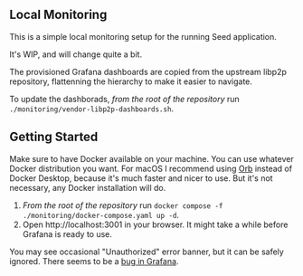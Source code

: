 ## Local Monitoring

This is a simple local monitoring setup for the running Seed application.

It's WIP, and will change quite a bit.

The provisioned Grafana dashboards are copied from the upstream libp2p repository, flattenning the hierarchy to make it easier to navigate.

To update the dashborads, *from the root of the repository* run `./monitoring/vendor-libp2p-dashboards.sh`.

## Getting Started

Make sure to have Docker available on your machine. You can use whatever Docker distribution you want. For macOS I recommend using [Orb](https://orbstack.dev) instead of Docker Desktop, because it's much faster and nicer to use. But it's not necessary, any Docker installation will do.

1. *From the root of the repository* run `docker compose -f ./monitoring/docker-compose.yaml up -d`.
2. Open http://localhost:3001 in your browser. It might take a while before Grafana is ready to use.

You may see occasional "Unauthorized" error banner, but it can be safely ignored. There seems to be a [bug in Grafana](https://github.com/grafana/grafana/issues/93455).
